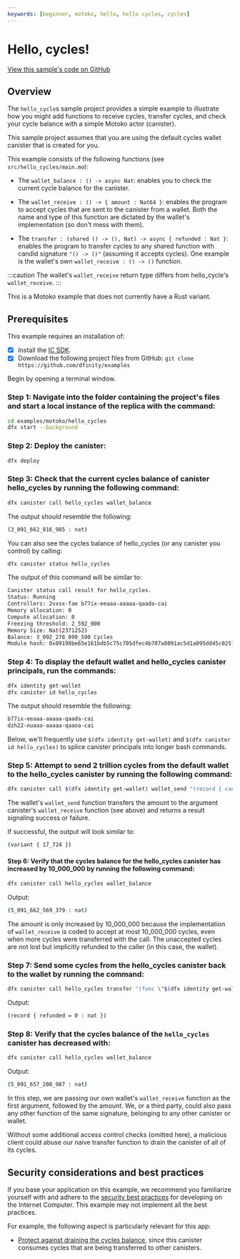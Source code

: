 ```yaml
---
keywords: [beginner, motoko, hello, hello cycles, cycles]
---
```


# Hello, cycles!

[View this sample's code on GitHub](https://github.com/dfinity/examples/tree/master/motoko/hello_cycles)

## Overview

The `hello_cycle`s sample project provides a simple example to illustrate how you might add functions to receive cycles, transfer cycles, and check your cycle balance with a simple Motoko actor (canister).

This sample project assumes that you are using the default cycles wallet canister that is created for you.

This example consists of the following functions (see `src/hello_cycles/main.mo`):

- The `wallet_balance : () -> async Nat`: enables you to check the current cycle balance for the canister.

- The `wallet_receive : () -> { amount : Nat64 }`: enables the program to accept cycles that are sent to the canister from a wallet. Both the name and type of this function are dictated by the wallet's implementation (so don't mess with them).

- The `transfer : (shared () -> (), Nat) -> async { refunded : Nat }`: enables the program to transfer cycles to any shared function with candid signature `"() -> ()"` (assuming it accepts cycles). One example is the wallet's own `wallet_receive : () -> ()` function.

:::caution
The wallet's `wallet_receive` return type differs from hello_cycle's `wallet_receive`.
:::

This is a Motoko example that does not currently have a Rust variant.

## Prerequisites

This example requires an installation of:

- [x] Install the [IC SDK](https://internetcomputer.org/docs/current/developer-docs/setup/install/index.mdx).
- [x] Download the following project files from GitHub: `git clone https://github.com/dfinity/examples`

Begin by opening a terminal window.

### Step 1: Navigate into the folder containing the project's files and start a local instance of the replica with the command:

```bash
cd examples/motoko/hello_cycles
dfx start --background
```

### Step 2: Deploy the canister:

```bash
dfx deploy
```

### Step 3: Check that the current cycles balance of canister hello_cycles by running the following command:

```bash
dfx canister call hello_cycles wallet_balance
```

The output should resemble the following:

```bash
(3_091_662_816_985 : nat)
```

You can also see the cycles balance of hello_cycles (or any canister you control) by calling:

```bash
dfx canister status hello_cycles
```

The output of this command will be similar to:

```bash
Canister status call result for hello_cycles.
Status: Running
Controllers: 2vxsx-fae b77ix-eeaaa-aaaaa-qaada-cai
Memory allocation: 0
Compute allocation: 0
Freezing threshold: 2_592_000
Memory Size: Nat(2371252)
Balance: 3_092_278_099_590 Cycles
Module hash: 0x09198be65e161bdb5c75c705dfec4b707a8091ac5d1a095dd45c025142a1fc43
```

### Step 4: To display the default wallet and hello_cycles canister principals, run the commands:

```bash
dfx identity get-wallet
dfx canister id hello_cycles
```

The output should resemble the following:

```bash
b77ix-eeaaa-aaaaa-qaada-cai
dzh22-nuaaa-aaaaa-qaaoa-cai
```

Below, we'll frequently use `$(dfx identity get-wallet)` and `$(dfx canister id hello_cycles)` to splice canister principals into longer bash commands.

### Step 5: Attempt to send 2 trillion cycles from the default wallet to the hello_cycles canister by running the following command:

```bash
dfx canister call $(dfx identity get-wallet) wallet_send "(record { canister = principal \"$(dfx canister id hello_cycles)\"; amount = (2000000000000:nat64); } )"
```

The wallet's `wallet_send` function transfers the amount to the argument canister's `wallet_receive` function (see above) and returns a result signaling success or failure.

If successful, the output will look similar to:

```bash
(variant { 17_724 })
```

#### Step 6: Verify that the cycles balance for the hello_cycles canister has increased by 10_000_000 by running the following command:

```bash
dfx canister call hello_cycles wallet_balance
```

Output:

```bash
(5_091_662_569_379 : nat)
```

The amount is only increased by 10_000_000 because the implementation of `wallet_receive` is coded to accept at most 10_000_000 cycles, even when more cycles were transferred with the call. The unaccepted cycles are not lost but implicitly refunded to the caller (in this case, the wallet).

### Step 7: Send some cycles from the hello_cycles canister back to the wallet by running the command:

```bash
dfx canister call hello_cycles transfer "(func \"$(dfx identity get-wallet)\".\"wallet_receive\", 5000000)"
```

Output:

```bash
(record { refunded = 0 : nat })
```

### Step 8: Verify that the cycles balance of the `hello_cycles` canister has decreased with:

```bash
dfx canister call hello_cycles wallet_balance
```

Output:

```bash
(5_091_657_208_987 : nat)
```

In this step, we are passing our own wallet's `wallet_receive` function as the first argument, followed by the amount. We, or a third party, could also pass any other function of the same signature, belonging to any other canister or wallet.

Without some additional access control checks (omitted here), a malicious client could abuse our naive transfer function to drain the canister of all of its cycles.

## Security considerations and best practices

If you base your application on this example, we recommend you familiarize yourself with and adhere to the [security best practices](https://internetcomputer.org/docs/current/references/security/) for developing on the Internet Computer. This example may not implement all the best practices.

For example, the following aspect is particularly relevant for this app:

- [Protect against draining the cycles balance](https://internetcomputer.org/docs/current/references/security/rust-canister-development-security-best-practices#protect-against-draining-the-cycles-balance), since this canister consumes cycles that are being transferred to other canisters.
